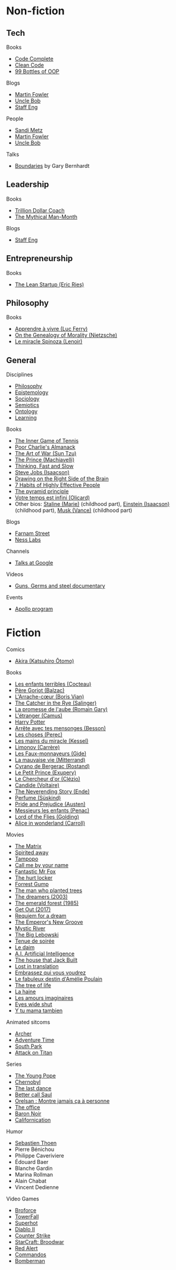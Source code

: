 # Non-fiction

## Tech

Books
- [Code Complete](https://en.wikipedia.org/wiki/Code_Complete)
- [Clean Code](https://www.goodreads.com/en/book/show/3735293)
- [99 Bottles of OOP](https://sandimetz.com/99bottles)

Blogs
- [Martin Fowler](https://martinfowler.com/tags/index.html)
- [Uncle Bob](http://blog.cleancoder.com/)
- [Staff Eng](https://staffeng.com)

People
- [Sandi Metz](https://sandimetz.com/)
- [Martin Fowler](https://martinfowler.com)
- [Uncle Bob](http://cleancoder.com)

Talks
- [Boundaries](https://www.destroyallsoftware.com/talks/boundaries) by Gary Bernhardt

## Leadership

Books
- [Trillion Dollar Coach](https://www.goodreads.com/book/show/42118073-trillion-dollar-coach)
- [The Mythical Man-Month](https://en.wikipedia.org/wiki/The_Mythical_Man-Month)

Blogs
- [Staff Eng](https://staffeng.com)

## Entrepreneurship

Books
- [The Lean Startup (Eric Ries)](https://en.wikipedia.org/wiki/The_Lean_Startup)

## Philosophy

Books
- [Apprendre à vivre (Luc Ferry)](https://www.goodreads.com/book/show/1966760.Apprendre_vivre)
- [On the Genealogy of Morality (Nietzsche)](https://en.wikipedia.org/wiki/On_the_Genealogy_of_Morality)
- [Le miracle Spinoza (Lenoir)](https://www.goodreads.com/book/show/36565693-le-miracle-spinoza)

## General

Disciplines
- [Philosophy](https://en.wikipedia.org/wiki/Philosophy)
- [Epistemology](https://en.wikipedia.org/wiki/Epistemology)
- [Sociology](https://en.wikipedia.org/wiki/Sociology)
- [Semiotics](https://en.wikipedia.org/wiki/Semiotics)
- [Ontology](https://en.wikipedia.org/wiki/Ontology)
- [Learning](https://en.wikipedia.org/wiki/Learning)

Books
- [The Inner Game of Tennis](https://www.goodreads.com/book/show/905.The_Inner_Game_of_Tennis)
- [Poor Charlie's Almanack](https://www.goodreads.com/book/show/944652.Poor_Charlie_s_Almanack)
- [The Art of War (Sun Tzu)](https://www.goodreads.com/book/show/7894271-the-art-of-war-sun-tzu)
- [The Prince (Machiavelli)](https://www.goodreads.com/book/show/28862.The_Prince)
- [Thinking, Fast and Slow](https://www.goodreads.com/book/show/11468377-thinking-fast-and-slow)
- [Steve Jobs (Isaacson)](https://www.goodreads.com/book/show/11084145-steve-jobs)
- [Drawing on the Right Side of the Brain](https://www.goodreads.com/book/show/627206.The_New_Drawing_on_the_Right_Side_of_the_Brain)
- [7 Habits of Highly Effective People](https://www.goodreads.com/book/show/2250.The_7_Habits_of_Highly_Effective_People_Personal_Workbook)
- [The pyramid principle](https://www.goodreads.com/book/show/33206.The_Minto_Pyramid_Principle)
- [Votre temps est infini (Olicard)](https://www.goodreads.com/book/show/52526204-votre-temps-est-infini---et-si-votre-journ-e-tait-plus-longue-que-vous)
- Other bios: [Staline (Marie)](https://www.goodreads.com/book/show/24687259-staline) (childhood part), [Einstein (Isaacson)](https://www.goodreads.com/book/show/10884.Einstein) (childhood part), [Musk (Vance)](https://www.goodreads.com/book/show/25541028-elon-musk) (childhood part)

Blogs
- [Farnam Street](https://fs.blog/)
- [Ness Labs](https://nesslabs.com/)

Channels
- [Talks at Google](https://www.youtube.com/@talksatgoogle)

Videos
- [Guns, Germs and steel documentary](https://www.youtube.com/results?search_query=Guns%2C+Germs+and+steel+documentary)

Events
- [Apollo program](https://en.wikipedia.org/wiki/Apollo_program)

# Fiction

Comics
- [Akira (Katsuhiro Ōtomo)](https://fr.wikipedia.org/wiki/Akira_(manga))

Books
- [Les enfants terribles (Cocteau)](https://en.wikipedia.org/wiki/Les_Enfants_terribles)
- [Père Goriot (Balzac)](https://en.wikipedia.org/wiki/P%C3%A8re_Goriot)
- [L'Arrache-cœur (Boris Vian)](https://en.wikipedia.org/wiki/Heartsnatcher)
- [The Catcher in the Rye (Salinger)](https://en.wikipedia.org/wiki/The_Catcher_in_the_Rye)
- [La promesse de l'aube (Romain Gary)](https://en.wikipedia.org/wiki/Promise_at_Dawn_(novel))
- [L'étranger (Camus)](https://en.wikipedia.org/wiki/The_Stranger_(Camus_novel))
- [Harry Potter](https://en.wikipedia.org/wiki/Harry_Potter)
- [Arrête avec tes mensonges (Besson)](https://en.wikipedia.org/wiki/Lie_with_Me_(novel))
- [Les choses (Perec)](https://en.wikipedia.org/wiki/Things:_A_Story_of_the_Sixties)
- [Les mains du miracle (Kessel)](https://www.goodreads.com/book/show/3146124-les-mains-du-miracle)
- [Limonov (Carrère)](https://en.wikipedia.org/wiki/Limonov_(novel))
- [Les Faux-monnayeurs (Gide)](https://en.wikipedia.org/wiki/The_Counterfeiters_(novel))
- [La mauvaise vie (Mitterrand)](https://www.goodreads.com/book/show/2957388-la-mauvaise-vie)
- [Cyrano de Bergerac (Rostand)](https://fr.wikipedia.org/wiki/Cyrano_de_Bergerac_(Rostand))
- [Le Petit Prince (Exupery)](https://en.wikipedia.org/wiki/The_Little_Prince)
- [Le Chercheur d'or (Clézio)](https://en.wikipedia.org/wiki/Le_Chercheur_d%27or)
- [Candide (Voltaire)](https://en.wikipedia.org/wiki/Candide)
- [The Neverending Story (Ende)](https://en.wikipedia.org/wiki/The_Neverending_Story)
- [Perfume (Süskind)](https://en.wikipedia.org/wiki/Perfume_(novel))
- [Pride and Prejudice (Austen)](https://en.wikipedia.org/wiki/Pride_and_Prejudice)
- [Messieurs les enfants (Penac)](https://www.goodreads.com/book/show/355886.Messieurs_les_enfants)
- [Lord of the Flies (Golding)](https://en.wikipedia.org/wiki/Lord_of_the_Flies)
- [Alice in wonderland (Carroll)](https://en.wikipedia.org/wiki/Alice%27s_Adventures_in_Wonderland)

Movies
- [The Matrix](https://www.imdb.com/title/tt0133093)
- [Spirited away](https://www.imdb.com/title/tt0245429)
- [Tampopo](https://www.imdb.com/title/tt0092048)
- [Call me by your name](https://www.imdb.com/title/tt5726616)
- [Fantastic Mr Fox](https://www.imdb.com/title/tt0432283)
- [The hurt locker](https://www.imdb.com/title/tt0887912)
- [Forrest Gump](https://www.imdb.com/title/tt0109830)
- [The man who planted trees](https://www.imdb.com/title/tt0093488)
- [The dreamers (2003)](https://www.imdb.com/title/tt0309987)
- [The emerald forest (1985)](https://www.imdb.com/title/tt0089087)
- [Get Out (2017)](https://www.imdb.com/title/tt5052448)
- [Requiem for a dream](https://www.imdb.com/title/tt0180093)
- [The Emperor's New Groove](https://www.imdb.com/title/tt0120917)
- [Mystic River](https://www.imdb.com/title/tt0327056)
- [The Big Lebowski](https://www.imdb.com/title/tt0118715)
- [Tenue de soirée](https://www.imdb.com/title/tt0092068)
- [Le daim](https://www.imdb.com/title/tt8193790)
- [A.I. Artificial Intelligence](https://www.imdb.com/title/tt0212720)
- [The house that Jack Built](https://www.imdb.com/title/tt4003440)
- [Lost in translation](https://www.imdb.com/title/tt0335266)
- [Embrassez qui vous voudrez](https://www.imdb.com/title/tt0290916)
- [Le fabuleux destin d'Amélie Poulain](https://www.imdb.com/title/tt0211915)
- [The tree of life](https://www.imdb.com/title/tt0478304)
- [La haine](https://www.imdb.com/title/tt0113247)
- [Les amours imaginaires](https://www.imdb.com/title/tt1600524)
- [Eyes wide shut](https://www.imdb.com/title/tt0120663)
- [Y tu mama tambien](https://www.imdb.com/title/tt0245574)

Animated sitcoms
- [Archer](https://www.imdb.com/title/tt1486217)
- [Adventure Time](https://www.imdb.com/title/tt1305826)
- [South Park](https://www.imdb.com/title/tt0121955)
- [Attack on Titan](https://en.wikipedia.org/wiki/Attack_on_Titan)

Series
- [The Young Pope](https://www.imdb.com/title/tt3655448)
- [Chernobyl](https://www.imdb.com/title/tt7366338)
- [The last dance](https://www.imdb.com/title/tt8420184)
- [Better call Saul](https://www.imdb.com/title/tt3032476)
- [Orelsan : Montre jamais ça à personne](https://www.imdb.com/title/tt15469946)
- [The office](https://www.imdb.com/title/tt0386676)
- [Baron Noir](https://www.imdb.com/title/tt4835480)
- [Californication](https://www.imdb.com/title/tt0904208)

Humor
- [Sebastien Thoen](https://www.youtube.com/watch?v=8G_ipARxJNM)
- Pierre Bénichou
- Philippe Caveriviere
- Édouard Baer
- Blanche Gardin
- Marina Rollman
- Alain Chabat
- Vincent Dedienne

Video Games
- [Broforce](https://en.wikipedia.org/wiki/Broforce)
- [TowerFall](https://fr.wikipedia.org/wiki/TowerFall)
- [Superhot](https://superhotgame.com/)
- [Diablo II](https://en.wikipedia.org/wiki/Diablo_II)
- [Counter Strike](https://en.wikipedia.org/wiki/Counter-Strike)
- [StarCraft: Broodwar](https://en.wikipedia.org/wiki/StarCraft:_Brood_War)
- [Red Alert](https://www.youtube.com/watch?v=3HUWUtTZvK4)
- [Commandos](https://en.wikipedia.org/wiki/Commandos:_Behind_Enemy_Lines)
- [Bomberman](https://en.wikipedia.org/wiki/Bomberman)
